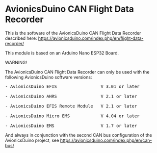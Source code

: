 # AvionicsDuino CAN Flight Data Recorder

This is the software of the AvionicsDuino CAN Flight Data Recorder described here: https://avionicsduino.com/index.php/en/flight-data-recorder/

This module is based on an Arduino Nano ESP32 Board.

WARNING!

The AvionicsDuino CAN Flight Data Recorder can only be used with the following AvionicsDuino software versions:
<pre>
- AvionicsDuino EFIS                 V 3.01 or later

- AvionicsDuino AHRS                 V 2.1 or later

- AvionicsDuino EFIS Remote Module   V 2.1 or later

- AvionicsDuino Micro EMS            V 4.04 or later

- AvionicsDuino EMS                  V 1.7 or later
</pre>

And always in conjunction with the second CAN bus configuration of the AvionicsDuino project, see https://avionicsduino.com/index.php/en/can-bus/
